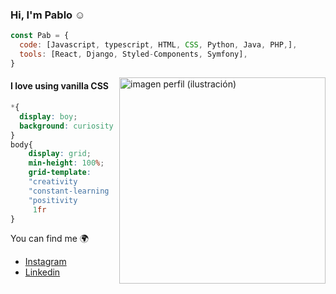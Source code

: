 ### Hi, I'm Pablo :relaxed: 

```javascript
const Pab = {
  code: [Javascript, typescript, HTML, CSS, Python, Java, PHP,],
  tools: [React, Django, Styled-Components, Symfony],
}
```

<img src="https://user-images.githubusercontent.com/71952591/172893693-ba6d3dd9-7612-4050-816f-3a65c110b9b3.jpg" align='right' height="330" alt="imagen perfil (ilustración)"></img>

#### I love using vanilla CSS

```CSS
*{
  display: boy;
  background: curiosity
}
body{
    display: grid;
    min-height: 100%;
    grid-template:
    "creativity          flexibility " 50px
    "constant-learning   patience"    auto
    "positivity          organized"   50px /
     1fr                  100px
}
```

You can find me :earth_africa:
- [Instagram](https://www.instagram.com/pabloroyfer/)
- [Linkedin](https://www.linkedin.com/in/pab-dev)

<!--<em><b>I love connecting with different people</b> 🙂 </em> -->

<!--
**Pabloroyfer/Pabloroyfer** is a ✨ _special_ ✨ repository because its `README.md` (this file) appears on your GitHub profile.

Here are some ideas to get you started:

- 🔭 I’m currently working on ...
- 🌱 I’m currently learning ...
- 👯 I’m looking to collaborate on ...
- 🤔 I’m looking for help with ...
- 💬 Ask me about ...
- 📫 How to reach me: ...
- 😄 Pronouns: ...
- ⚡ Fun fact: ...
-->
